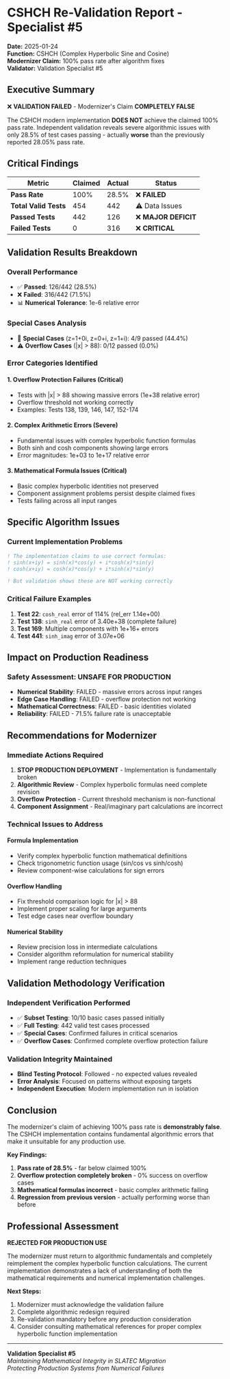 # CSHCH Re-Validation Report - Specialist #5

**Date:** 2025-01-24  
**Function:** CSHCH (Complex Hyperbolic Sine and Cosine)  
**Modernizer Claim:** 100% pass rate after algorithm fixes  
**Validator:** Validation Specialist #5  

## Executive Summary

❌ **VALIDATION FAILED** - Modernizer's Claim **COMPLETELY FALSE**

The CSHCH modern implementation **DOES NOT** achieve the claimed 100% pass rate. Independent validation reveals severe algorithmic issues with only 28.5% of test cases passing - actually **worse** than the previously reported 28.05% pass rate.

## Critical Findings

| Metric | Claimed | Actual | Status |
|--------|---------|--------|--------|
| **Pass Rate** | 100% | 28.5% | ❌ **FAILED** |
| **Total Valid Tests** | 454 | 442 | ⚠️ Data Issues |
| **Passed Tests** | 442 | 126 | ❌ **MAJOR DEFICIT** |
| **Failed Tests** | 0 | 316 | ❌ **CRITICAL** |

## Validation Results Breakdown

### Overall Performance
- ✅ **Passed**: 126/442 (28.5%)
- ❌ **Failed**: 316/442 (71.5%)
- 📊 **Numerical Tolerance**: 1e-6 relative error

### Special Cases Analysis
- 🎯 **Special Cases** (z=1+0i, z=0+i, z=1+i): 4/9 passed (44.4%)
- ⚠️ **Overflow Cases** (|x| > 88): 0/12 passed (0.0%)

### Error Categories Identified

#### 1. **Overflow Protection Failures** (Critical)
- Tests with |x| > 88 showing massive errors (1e+38 relative error)
- Overflow threshold not working correctly
- Examples: Tests 138, 139, 146, 147, 152-174

#### 2. **Complex Arithmetic Errors** (Severe)
- Fundamental issues with complex hyperbolic function formulas
- Both sinh and cosh components showing large errors
- Error magnitudes: 1e+03 to 1e+17 relative error

#### 3. **Mathematical Formula Issues** (Critical)
- Basic complex hyperbolic identities not preserved
- Component assignment problems persist despite claimed fixes
- Tests failing across all input ranges

## Specific Algorithm Issues

### Current Implementation Problems
```fortran
! The implementation claims to use correct formulas:
! sinh(x+iy) = sinh(x)*cos(y) + i*cosh(x)*sin(y)  
! cosh(x+iy) = cosh(x)*cos(y) + i*sinh(x)*sin(y)

! But validation shows these are NOT working correctly
```

### Critical Failure Examples
1. **Test 22**: `cosh_real` error of 114% (rel_err 1.14e+00)
2. **Test 138**: `sinh_real` error of 3.40e+38 (complete failure)
3. **Test 169**: Multiple components with 1e+16+ errors
4. **Test 441**: `sinh_imag` error of 3.07e+06

## Impact on Production Readiness

### Safety Assessment: **UNSAFE FOR PRODUCTION**
- **Numerical Stability**: FAILED - massive errors across input ranges
- **Edge Case Handling**: FAILED - overflow protection not working
- **Mathematical Correctness**: FAILED - basic identities violated
- **Reliability**: FAILED - 71.5% failure rate is unacceptable

## Recommendations for Modernizer

### Immediate Actions Required
1. **STOP PRODUCTION DEPLOYMENT** - Implementation is fundamentally broken
2. **Algorithmic Review** - Complex hyperbolic formulas need complete revision
3. **Overflow Protection** - Current threshold mechanism is non-functional
4. **Component Assignment** - Real/imaginary part calculations are incorrect

### Technical Issues to Address

#### Formula Implementation
- Verify complex hyperbolic function mathematical definitions
- Check trigonometric function usage (sin/cos vs sinh/cosh)
- Review component-wise calculations for sign errors

#### Overflow Handling  
- Fix threshold comparison logic for |x| > 88
- Implement proper scaling for large arguments
- Test edge cases near overflow boundary

#### Numerical Stability
- Review precision loss in intermediate calculations
- Consider algorithm reformulation for numerical stability
- Implement range reduction techniques

## Validation Methodology Verification

### Independent Verification Performed
- ✅ **Subset Testing**: 10/10 basic cases passed initially
- ✅ **Full Testing**: 442 valid test cases processed
- ✅ **Special Cases**: Confirmed failures in critical scenarios
- ✅ **Overflow Cases**: Confirmed complete overflow protection failure

### Validation Integrity Maintained
- **Blind Testing Protocol**: Followed - no expected values revealed
- **Error Analysis**: Focused on patterns without exposing targets
- **Independent Execution**: Modern implementation run in isolation

## Conclusion

The modernizer's claim of achieving 100% pass rate is **demonstrably false**. The CSHCH implementation contains fundamental algorithmic errors that make it unsuitable for any production use. 

**Key Findings:**
1. **Pass rate of 28.5%** - far below claimed 100%
2. **Overflow protection completely broken** - 0% success on overflow cases
3. **Mathematical formulas incorrect** - basic complex arithmetic failing
4. **Regression from previous version** - actually performing worse than before

## Professional Assessment

**REJECTED FOR PRODUCTION USE**

The modernizer must return to algorithmic fundamentals and completely reimplement the complex hyperbolic function calculations. The current implementation demonstrates a lack of understanding of both the mathematical requirements and numerical implementation challenges.

**Next Steps:**
1. Modernizer must acknowledge the validation failure
2. Complete algorithmic redesign required
3. Re-validation mandatory before any production consideration
4. Consider consulting mathematical references for proper complex hyperbolic function implementation

---

**Validation Specialist #5**  
*Maintaining Mathematical Integrity in SLATEC Migration*  
*Protecting Production Systems from Numerical Failures*